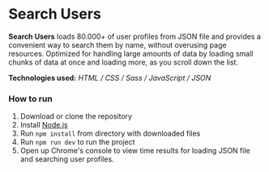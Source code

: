
# Search Users

**Search Users** loads 80.000+ of user profiles from JSON file and provides a convenient way to search them by name, without overusing page resources. Optimized for handling large amounts of data by loading small chunks of data at once and loading more, as you scroll down the list.

**Technologies used:** *HTML / CSS / Sass / JavaScript / JSON*

### How to run
1. Download or clone the repository
2. Install [Node.js](https://nodejs.org/)
3. Run `npm install` from directory with downloaded files
4. Run `npm run dev` to run the project
5. Open up Chrome's console to view time results for loading JSON file and searching user profiles.
